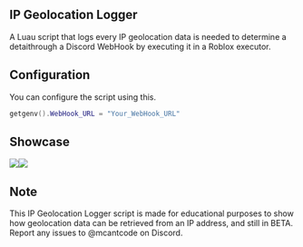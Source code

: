 ## IP Geolocation Logger
A Luau script that logs every IP geolocation data is needed to determine a detaithrough a Discord WebHook by executing it in a Roblox executor.

## Configuration
You can configure the script using this.
```lua
getgenv().WebHook_URL = "Your_WebHook_URL"
```

## Showcase
![](https://shorturl.at/gCbJG)![](https://shorturl.at/jhofT)

## Note
This IP Geolocation Logger script is made for educational purposes to show how geolocation data can be retrieved from an IP address, and still in BETA. Report any issues to @mcantcode on Discord.
